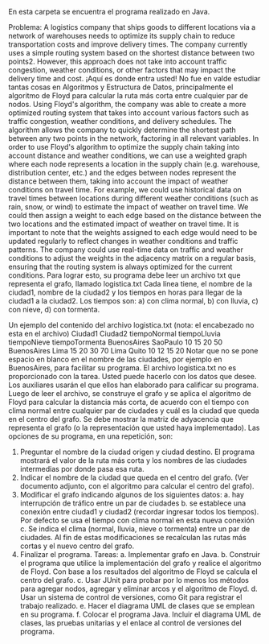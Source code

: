 En esta carpeta se encuentra el programa realizado en Java.



Problema:
A logistics company that ships goods to different locations via a network of warehouses needs to optimize its supply chain to reduce transportation costs and improve delivery times. The company currently uses a simple routing system based on the shortest distance between two points2. However, this approach does not take into account traffic congestion, weather
conditions, or other factors that may impact the delivery time and cost.
¡Aquí es donde entra usted! No fue en valde estudiar tantas cosas en Algoritmos y Estructura de Datos, principalmente el
algoritmo de Floyd para calcular la ruta más corta entre cualquier par de nodos. Using Floyd's algorithm, the company was able
to create a more optimized routing system that takes into account various factors such as traffic congestion, weather
conditions, and delivery schedules. The algorithm allows the company to quickly determine the shortest path between any two
points in the network, factoring in all relevant variables.
In order to use Floyd's algorithm to optimize the supply chain taking into account distance and weather conditions, we can use
a weighted graph where each node represents a location in the supply chain (e.g. warehouse, distribution center, etc.) and the
edges between nodes represent the distance between them, taking into account the impact of weather conditions on travel
time.
For example, we could use historical data on travel times between locations during different weather conditions (such as rain,
snow, or wind) to estimate the impact of weather on travel time. We could then assign a weight to each edge based on the
distance between the two locations and the estimated impact of weather on travel time.
It is important to note that the weights assigned to each edge would need to be updated regularly to reflect changes in weather
conditions and traffic patterns. The company could use real-time data on traffic and weather conditions to adjust the weights in
the adjacency matrix on a regular basis, ensuring that the routing system is always optimized for the current conditions.
Para lograr esto, su programa debe leer un archivo txt que representa el grafo, llamado logistica.txt Cada línea tiene, el
nombre de la ciudad1, nombre de la ciudad2 y los tiempos en horas para llegar de la ciudad1 a la ciudad2. Los tiempos son: a)
con clima normal, b) con lluvia, c) con nieve, d) con tormenta.

Un ejemplo del contenido del archivo logistica.txt (nota: el encabezado no esta en el archivo)
Ciudad1 Ciudad2 tiempoNormal tiempoLluvia tiempoNieve tiempoTormenta
BuenosAires SaoPaulo 10 15 20 50
BuenosAires Lima 15 20 30 70
Lima Quito 10 12 15 20
Notar que no se pone espacio en blanco en el nombre de las ciudades, por ejemplo en BuenosAires, para facilitar su
programa.
El archivo logistica.txt no es proporcionado con la tarea. Usted puede hacerlo con los datos que desee. Los auxiliares usarán
el que ellos han elaborado para calificar su programa.
Luego de leer el archivo, se construye el grafo y se aplica el algoritmo de Floyd para calcular la distancia más corta, de
acuerdo con el tiempo con clima normal entre cualquier par de ciudades y cuál es la ciudad que queda en el centro del grafo.
Se debe mostrar la matriz de adyacencia que representa el grafo (o la representación que usted haya implementado).
Las opciones de su programa, en una repetición, son:
1. Preguntar el nombre de la ciudad origen y ciudad destino. El programa mostrará el valor de la ruta más corta y los
nombres de las ciudades intermedias por donde pasa esa ruta.
2. Indicar el nombre de la ciudad que queda en el centro del grafo. (Ver documento adjunto, con el algoritmo para calcular el
centro del grafo).
3. Modificar el grafo indicando algunos de los siguientes datos:
a. hay interrupción de tráfico entre un par de ciudades
b. se establece una conexión entre ciudad1 y ciudad2 (recordar ingresar todos los tiempos). Por defecto se usa el
tiempo con clima normal en esta nueva conexión
c. Se indica el clima (normal, lluvia, nieve o tormenta) entre un par de ciudades.
Al fin de estas modificaciones se recalculan las rutas más cortas y el nuevo centro del grafo.
4. Finalizar el programa.
Tareas:
a. Implementar grafo en Java.
b. Construir el programa que utilice la implementación del grafo y realice el algoritmo de Floyd. Con base a los resultados
del algoritmo de Floyd se calcula el centro del grafo.
c. Usar JUnit para probar por lo menos los métodos para agregar nodos, agregar y eliminar arcos y el algoritmo de Floyd.
d. Usar un sistema de control de versiones, como Git para registrar el trabajo realizado.
e. Hacer el diagrama UML de clases que se emplean en su programa.
f. Colocar el programa Java. Incluir el diagrama UML de clases, las pruebas unitarias y el enlace al control de versiones del
programa.


